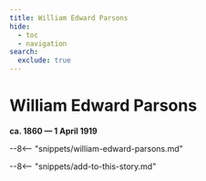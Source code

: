 ```yaml
---
title: William Edward Parsons
hide:
  - toc
  - navigation
search:
  exclude: true
---
```


# William Edward Parsons

**ca. 1860 — 1 April 1919**

--8<-- "snippets/william-edward-parsons.md"

--8<-- "snippets/add-to-this-story.md"